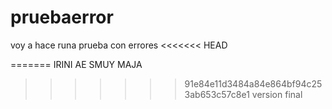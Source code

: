 # pruebaerror
voy a hace runa prueba con errores
<<<<<<< HEAD

=======
IRINI AE SMUY MAJA
>>>>>>> 91e84e11d3484a84e864bf94c253ab653c57c8e1
version final
